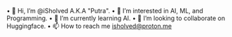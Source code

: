 • 👋 Hi, I’m @iSholved A.K.A "Putra".
• 👀 I’m interested in AI, ML, and Programming.
• 🌱 I’m currently learning AI.
• 💞️ I’m looking to collaborate on Huggingface.
• 📫 How to reach me isholved@proton.me
